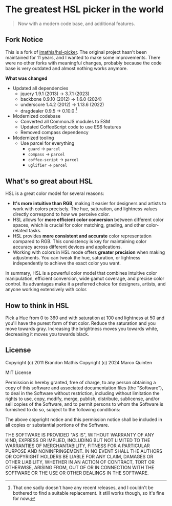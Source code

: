 # The greatest HSL picker in the world
> Now with a modern code base, and additional features.

## Fork Notice

This is a fork of [imathis/hsl-picker](https://github.com/imathis/hsl-picker). The original project hasn't been maintained for 11 years, and I wanted to make some improvements. There were no other forks with meaningful changes, probably because the code base is very outdated and almost nothing works anymore.

**What was changed**
- Updated all dependencies
  - jquery 1.9.1 (2013) -> 3.7.1 (2023)
  - backbone 0.9.10 (2012) -> 1.6.0 (2024)
  - underscore 1.4.2 (2012) -> 1.13.6 (2022)
  - dragdealer 0.9.5 -> 0.10.0 [^1]
- Modernized codebase
  - Converted all CommonJS modules to ESM
  - Updated CoffeeScript code to use ES6 features
  - Removed compass dependency
- Modernized tooling
  - Use parcel for everything
    - `guard` -> `parcel`
    - `compass` -> `parcel`
    - `coffee-script` -> `parcel`
    - `uglifier` -> `parcel`

[^1]: That one sadly doesn't have any recent releases, and I couldn't be bothered to find a suitable replacement. It still works though, so it's fine for now.

## What's so great about HSL

HSL is a great color model for several reasons:

- **It's more intuitive than RGB**, making it easier for designers and artists to work with colors precisely. The hue, saturation, and lightness values directly correspond to how we perceive color.
- HSL allows for **more efficient color conversion** between different color spaces, which is crucial for color matching, grading, and other color-related tasks.
- HSL provides **more consistent and accurate** color representation compared to RGB. This consistency is key for maintaining color accuracy across different devices and applications.
- Working with colors in HSL mode offers **greater precision** when making adjustments. You can tweak the hue, saturation, or lightness independently to achieve the exact color you want.

In summary, HSL is a powerful color model that combines intuitive color manipulation, efficient conversion, wide gamut coverage, and precise color control. Its advantages make it a preferred choice for designers, artists, and anyone working extensively with color.

## How to think in HSL

Pick a Hue from 0 to 360 and with saturation at 100 and lightness at 50 and you'll have the purest form of that color. Reduce the saturation and you move towards gray. Increasing the brightness moves you towards white, decreasing it moves you towards black.

## License

Copyright (c) 2011 Brandon Mathis
Copyright (c) 2024 Marco Quinten

MIT License

Permission is hereby granted, free of charge, to any person obtaining
a copy of this software and associated documentation files (the
"Software"), to deal in the Software without restriction, including
without limitation the rights to use, copy, modify, merge, publish,
distribute, sublicense, and/or sell copies of the Software, and to
permit persons to whom the Software is furnished to do so, subject to
the following conditions:

The above copyright notice and this permission notice shall be
included in all copies or substantial portions of the Software.

THE SOFTWARE IS PROVIDED "AS IS", WITHOUT WARRANTY OF ANY KIND,
EXPRESS OR IMPLIED, INCLUDING BUT NOT LIMITED TO THE WARRANTIES OF
MERCHANTABILITY, FITNESS FOR A PARTICULAR PURPOSE AND
NONINFRINGEMENT. IN NO EVENT SHALL THE AUTHORS OR COPYRIGHT HOLDERS BE
LIABLE FOR ANY CLAIM, DAMAGES OR OTHER LIABILITY, WHETHER IN AN ACTION
OF CONTRACT, TORT OR OTHERWISE, ARISING FROM, OUT OF OR IN CONNECTION
WITH THE SOFTWARE OR THE USE OR OTHER DEALINGS IN THE SOFTWARE.

